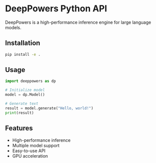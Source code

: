 # DeepPowers Python API

DeepPowers is a high-performance inference engine for large language models.

## Installation

```bash
pip install -e .
```

## Usage

```python
import deeppowers as dp

# Initialize model
model = dp.Model()

# Generate text
result = model.generate("Hello, world!")
print(result)
```

## Features

- High-performance inference
- Multiple model support
- Easy-to-use API
- GPU acceleration